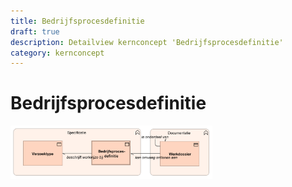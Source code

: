 ```yaml
---
title: Bedrijfsprocesdefinitie
draft: true
description: Detailview kernconcept 'Bedrijfsprocesdefinitie' 
category: kernconcept
---
```


# Bedrijfsprocesdefinitie

<img src="./img/detailview_bedrijfsprocesdefinitie.svg" alt="Een detailview in Archimate voor het kernconcept 'Bedrijfsprocesdefinitie'" title="Een detailview voor het kernconcept 'Bedrijfsprocesdefinitie'" style="width: 64%;">